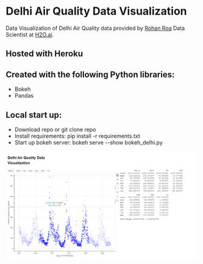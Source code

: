 # Delhi Air Quality Data Visualization

Data Visualization of Delhi Air Quality data provided by [Rohan Roa](https://www.kaggle.com/rohanrao) Data Scientist at [H2O.ai](https://www.h2o.ai/).

## Hosted with Heroku


## Created with the following Python libraries:
* Bokeh
* Pandas

## Local start up:
* Download repo or git clone repo
* Install requirements: pip install -r requirements.txt
* Start up bokeh server: bokeh serve --show bokeh_delhi.py

![Image](https://github.com/sidiki97/Delhi_DV_Project/blob/main/Delhi_DV_Image.png)

